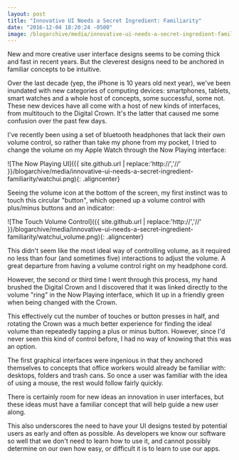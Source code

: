 ```yaml
---
layout: post
title: "Innovative UI Needs a Secret Ingredient: Familiarity"
date: "2016-12-04 18:20:24 -0500"
image: /blogarchive/media/innovative-ui-needs-a-secret-ingredient-familiarity/watchui.png
---
```


New and more creative user interface designs seems to be coming thick and fast in recent years. But the cleverest designs need to be anchored in familiar concepts to be intuitive.

Over the last decade (yep, the iPhone is 10 years old next year), we've been inundated with new categories of computing devices: smartphones, tablets, smart watches and a whole host of concepts, some successful, some not. These new devices have all come with a host of new kinds of interfaces, from multitouch to the Digital Crown. It's the latter that caused me some confusion over the past few days.

I've recently been using a set of bluetooth headphones that lack their own volume control, so rather than take my phone from my pocket, I tried to change the volume on my Apple Watch through the Now Playing interface:

![The Now Playing UI]({{ site.github.url | replace:'http://','//' }}/blogarchive/media/innovative-ui-needs-a-secret-ingredient-familiarity/watchui.png){: .aligncenter}

Seeing the volume icon at the bottom of the screen, my first instinct was to touch this circular "button", which opened up a volume control with plus/minus buttons and an indicator:

![The Touch Volume Control]({{ site.github.url | replace:'http://','//' }}/blogarchive/media/innovative-ui-needs-a-secret-ingredient-familiarity/watchui_volume.png){: .aligncenter}

This didn't seem like the most ideal way of controlling volume, as it required no less than four (and sometimes five) interactions to adjust the volume. A great departure from having a volume control right on my headphone cord.

However, the second or third time I went through this process, my hand brushed the Digital Crown and I discovered that it was linked directly to the volume "ring" in the Now Playing interface, which lit up in a friendly green when being changed with the Crown.

This effectively cut the number of touches or button presses in half, and rotating the Crown was a much better experience for finding the ideal volume than repeatedly tapping a plus or minus button. However, since I'd never seen this kind of control before, I had no way of knowing that this was an option.

The first graphical interfaces were ingenious in that they anchored themselves to concepts that office workers would already be familiar with: desktops, folders and trash cans. So once a user was familiar with the idea of using a mouse, the rest would follow fairly quickly.

There is certainly room for new ideas an innovation in user interfaces, but these ideas must have a familiar concept that will help guide a new user along.

This also underscores the need to have your UI designs tested by potential users as early and often as possible. As developers we know our software so well that we don't need to learn how to use it, and cannot possibly determine on our own how easy, or difficult it is to learn to use our apps.
